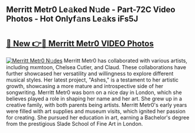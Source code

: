 ## Merritt Metr0 Le𝚊ked N𝚞de - Part-72C Video Photos - Hot Onlyf𝚊ns Le𝚊ks iFs5J

# <h2><a href="http://ab92523.deff.icu/?id=Merritt+Metr0">🔗 New 👉🔴 Merritt Metr0 VIDEO Photos</a></h2>

[![Merritt Metr0 N𝚞des](https://i.imgur.com/rIISA9y.gif)](http://ab92523.deff.icu/?id=Merritt+Metr0)
Merritt Metr0 has collaborated with various artists, including mxmtoon, Chelsea Cutler, and Claud. These collaborations have further showcased her versatility and willingness to explore different musical styles. Her latest project, "Ashes," is a testament to her artistic growth, showcasing a more mature and introspective side of her songwriting. Merritt Metr0 was born on a nice day in London, which she believes played a role in shaping her name and her art. She grew up in a creative family, with both parents being artists. Merritt Metr0's early years were filled with art supplies and museum visits, which ignited her passion for creating. She pursued her education in art, earning a Bachelor's degree from the prestigious Slade School of Fine Art in London.
